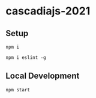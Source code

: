 # cascadiajs-2021

## Setup

```
npm i
```

```
npm i eslint -g
```

## Local Development

```
npm start
```
